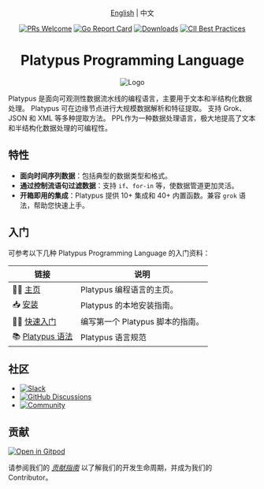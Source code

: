 <div align="center">
<br/>

[English](README.md) | 中文

[![PRs Welcome](https://img.shields.io/badge/PRs-welcome-brightgreen.svg?style=flat&logo=github&color=2370ff&labelColor=454545)](http://makeapullrequest.com)
[![Go Report Card](https://goreportcard.com/badge/github.com/GuanceCloud/platypus)](https://goreportcard.com/report/github.com/GuanceCloud/platypus)
[![Downloads](https://img.shields.io/github/downloads/GuanceCloud/platypus/total.svg)](https://github.com/GuanceCloud/platypus/releases)
[![CII Best Practices](https://bestpractices.coreinfrastructure.org/projects/6660/badge)](https://bestpractices.coreinfrastructure.org/projects/6660)

# Platypus Programming Language

![Logo](https://platypus.guance.io/images/logo.png)

</div>

Platypus 是面向可观测性数据流水线的编程语言，主要用于文本和半结构化数据处理。 Platypus 可在边缘节点进行大规模数据解析和特征提取。 支持 Grok、JSON 和 XML 等多种提取方法。 PPL作为一种数据处理语言，极大地提高了文本和半结构化数据处理的可编程性。

## 特性

* **面向时间序列数据**：包括典型的数据类型和格式。
* **通过控制流语句过滤数据**：支持 `if`、`for-in` 等，使数据管道更加灵活。
* **开箱即用的集成**：Platypus 提供 10+ 集成和 40+ 内置函数。兼容 `grok` 语法，帮助您快速上手。

## 入门

可参考以下几种 Platypus Programming Language 的入门资料：

| 链接 | 说明 |
|------------------------------------------------------------------------------| --------------------------------------------------- |
| 👨‍💻 [主页](https://platypus.guance.io/) | Platypus 编程语言的主页。 |
| 📥 [安装](https://platypus.guance.io/) | Platypus 的本地安装指南。 |
| 👨‍🔧 [快速入门](https://platypus.guance.io/) | 编写第一个 Platypus 脚本的指南。 |
| 📚 [Platypus 语法](https://platypus.guance.io/) | Platypus 语言规范 |

## 社区

* [![Slack](https://img.shields.io/badge/Slack-Join-brightgreen?style=flat&logo=slack)](https://discord.gg/gF2hHtFu)
* [![GitHub Discussions](https://img.shields.io/badge/GitHub%20Discussions-discuss-blue?style=flat&logo=github&color=2370ff&labelColor=454545)](https://github.com/GuanceCloud/platypus/discussions)
* [![Community](https://img.shields.io/badge/Community-Guance%20Cloud-green??style=flat&logo=HomeAdvisor)](https://guance.io/)

## 贡献

[![Open in Gitpod](https://gitpod.io/button/open-in-gitpod.svg)](https://gitpod.io/#https://github.com/GuanceCloud/platypus)

请参阅我们的 [*贡献指南*](https://guance.io/contribution-guide/) 以了解我们的开发生命周期，并成为我们的 Contributor。
